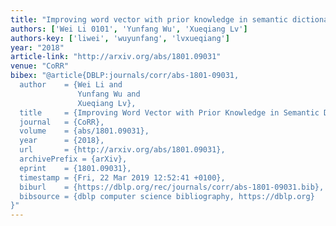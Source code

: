 ```yaml
---
title: "Improving word vector with prior knowledge in semantic dictionary"
authors: ['Wei Li 0101', 'Yunfang Wu', 'Xueqiang Lv']
authors-key: ['liwei', 'wuyunfang', 'lvxueqiang']
year: "2018"
article-link: "http://arxiv.org/abs/1801.09031"
venue: "CoRR"
bibex: "@article{DBLP:journals/corr/abs-1801-09031,
  author    = {Wei Li and
               Yunfang Wu and
               Xueqiang Lv},
  title     = {Improving Word Vector with Prior Knowledge in Semantic Dictionary},
  journal   = {CoRR},
  volume    = {abs/1801.09031},
  year      = {2018},
  url       = {http://arxiv.org/abs/1801.09031},
  archivePrefix = {arXiv},
  eprint    = {1801.09031},
  timestamp = {Fri, 22 Mar 2019 12:52:41 +0100},
  biburl    = {https://dblp.org/rec/journals/corr/abs-1801-09031.bib},
  bibsource = {dblp computer science bibliography, https://dblp.org}
}"
---
```

